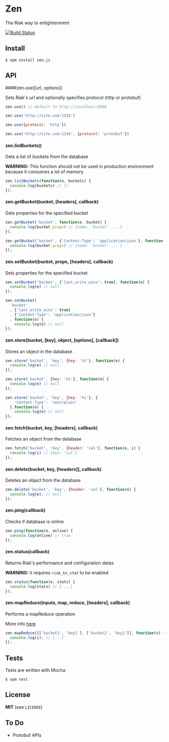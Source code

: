 Zen
===

The Riak way to enlightenment

[![Build Status](https://secure.travis-ci.org/yawnt/Zen.png?branch=master)](http://travis-ci.org/yawnt/Zen)

## Install

```
$ npm install zen.js
```

## API

####zen.use([url, options])

Sets Riak's url and optionally specifies protocol (http or protobuf)

```javascript
zen.use() // default to http://localhost:8098

zen.use('http://site.com:1234')

zen.use({protocol: 'http'}) 

zen.use('http://site.com:1234', {protocol: 'protobuf'})
```

#### zen.listBuckets()

Gets a list of buckets from the database

__WARNING:__ This function should not be used in production environment because it consumes a lot of memory

```javascript
zen.listBuckets(function(e, buckets) {
  console.log(buckets) // []
});
```

#### zen.getBucket(bucket, [headers], callback)

Gets properties for the specified bucket

```javascript
zen.getBucket('bucket', function(e, bucket) {
  console.log(bucket.props) // {name: 'bucket'.... }
});

zen.getBucket('bucket', {'Content-Type': 'application/json'}, function(err, bucket) {
  console.log(bucket.props) // {name: 'bucket'.... }
});
```

#### zen.setBucket(bucket, props, [headers], callback)

Sets properties for the specified bucket

```javascript
zen.setBucket('bucket', {'last_write_wins': true}, function(e) {
  console.log(e) // null
});

zen.setBucket(
  'bucket'
  , {'last_write_wins': true}
  , {'Content-Type': 'application/json'}
  , function(e) {
    console.log(e) // null
});
```

#### zen.store(bucket, [key], object, [options], [callback])

Stores an object in the database

```javascript
zen.store('bucket', 'key', {hey: 'hi'}, function(e) {
  console.log(e) // null
});

zen.store('bucket', {hey: 'hi'}, function(e) {
  console.log(e) // null
});

zen.store('bucket', 'key', {hey: 'hi'}, {
    'Content-Type': 'text/plain'
  },function(e) {
    console.log(e) // null
});
```
#### zen.fetch(bucket, key, [headers], callback)

Fetches an object from the database

```javascript
zen.fetch('bucket', 'key', {header: 'val'}, function(e, i) {
  console.log(i) // {key: 'val'}
});
```

#### zen.delete(bucket, key, [headers]], callback)

Deletes an object from the database

```javascript
zen.delete('bucket', 'key', {header: 'val'}, function(e) {
  console.log(e); // null
});
```

#### zen.ping(callback)

Checks if database is online

```javascript
zen.ping(function(e, online) {
  console.log(online) // true
});
```

#### zen.status(callback)

Returns Riak's performance and configuration datas

__WARNING:__ it requires ```riak_kv_stat``` to be enabled

```javascript
zen.status(function(e, stats) {
  console.log(stats) // {....}
});
```

#### zen.mapReduce(inputs, map, reduce, [headers], callback)

Performs a mapReduce operation

More info [here](http://wiki.basho.com/MapReduce.html)

```javascript
zen.mapReduce([['bucket1', 'key1'], ['bucket2', 'key2']], function(v) { ... }, function(v) { ... }, function(e, i) {
  console.log(i); // [...]
});
```

## Tests

Tests are written with Mocha

```
$ npm test
```

## License

__MIT__ (see ```LICENSE```)

## To Do

- Protobuf APIs

